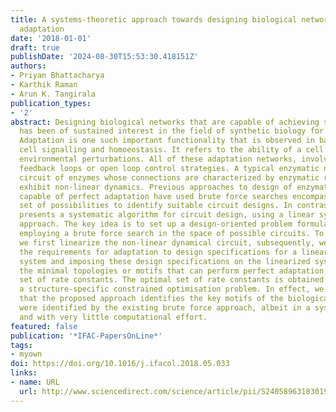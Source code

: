 ```yaml
---
title: A systems-theoretic approach towards designing biological networks for perfect
  adaptation
date: '2018-01-01'
draft: true
publishDate: '2024-08-30T15:53:30.418151Z'
authors:
- Priyan Bhattacharya
- Karthik Raman
- Arun K. Tangirala
publication_types:
- '2'
abstract: Designing biological networks that are capable of achieving specific functionality
  has been of sustained interest in the field of synthetic biology for nearly a decade.
  Adaptation is one such important functionality that is observed in bacterial chemotaxis,
  cell signalling and homoeostasis. It refers to the ability of a cell to cope with
  environmental perturbations. All of these adaptation networks, involve negative
  feedback loops or open loop control strategies. A typical enzymatic network is a
  circuit of enzymes whose connections are characterized by enzymatic reactions that
  exhibit non-linear dynamics. Previous approaches to design of enzymatic networks
  capable of perfect adaptation have used brute force searches encompassing the complete
  set of possibilities to identify suitable circuit designs. In contrast, this work
  presents a systematic algorithm for circuit design, using a linear systems-theoretic
  approach. The key idea is to set up a design-oriented problem formulation as against
  employing a brute force search in the space of possible circuits. To this effect,
  we first linearize the non-linear dynamical circuit, subsequently, we translate
  the requirements for adaptation to design specifications for a linear time-invariant
  system and imposing these design specifications on the linearized system, we obtain
  the minimal topologies or motifs that can perform perfect adaptation, with an optimal
  set of rate constants. The optimal set of rate constants is obtained by solving
  a structure-specific constrained optimisation problem. In effect, we demonstrate
  that the proposed approach identifies the key motifs of the biological network that
  were identified by the existing brute force approach, albeit in a systematic manner
  and with very little computational effort.
featured: false
publication: '*IFAC-PapersOnLine*'
tags:
- myown
doi: https://doi.org/10.1016/j.ifacol.2018.05.033
links:
- name: URL
  url: http://www.sciencedirect.com/science/article/pii/S2405896318301939
---
```


